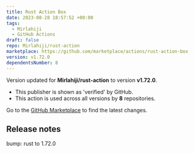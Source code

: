 ```yaml
---
title: Rust Action Box
date: 2023-08-28 18:57:52 +00:00
tags:
  - Mirlahiji
  - GitHub Actions
draft: false
repo: Mirlahiji/rust-action
marketplace: https://github.com/marketplace/actions/rust-action-box
version: v1.72.0
dependentsNumber: 8
---
```



Version updated for **Mirlahiji/rust-action** to version **v1.72.0**.
- This publisher is shown as 'verified' by GitHub.
- This action is used across all versions by **8** repositories.

Go to the [GitHub Marketplace](https://github.com/marketplace/actions/rust-action-box) to find the latest changes.

## Release notes

bump: rust to 1.72.0

